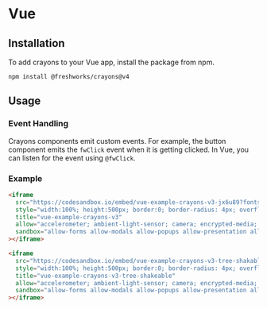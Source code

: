 # Vue

## Installation

To add crayons to your Vue app, install the package from npm.

`npm install @freshworks/crayons@v4`

## Usage

### Event Handling

Crayons components emit custom events. For example, the button component emits the `fwClick` event when it is getting clicked. In Vue, you can listen for the event using `@fwClick`.

### Example

```html live Lazy Load
<iframe
  src="https://codesandbox.io/embed/vue-example-crayons-v3-jx6u89?fontsize=14&hidenavigation=1&theme=dark"
  style="width:100%; height:500px; border:0; border-radius: 4px; overflow:hidden;"
  title="vue-example-crayons-v3"
  allow="accelerometer; ambient-light-sensor; camera; encrypted-media; geolocation; gyroscope; hid; microphone; midi; payment; usb; vr; xr-spatial-tracking"
  sandbox="allow-forms allow-modals allow-popups allow-presentation allow-same-origin allow-scripts"
></iframe>
```

```html live Tree Shakeable
<iframe
  src="https://codesandbox.io/embed/vue-example-crayons-v3-tree-shakable-b6t3t0?fontsize=14&hidenavigation=1&theme=dark"
  style="width:100%; height:500px; border:0; border-radius: 4px; overflow:hidden;"
  title="vue-example-crayons-v3-tree-shakeable"
  allow="accelerometer; ambient-light-sensor; camera; encrypted-media; geolocation; gyroscope; hid; microphone; midi; payment; usb; vr; xr-spatial-tracking"
  sandbox="allow-forms allow-modals allow-popups allow-presentation allow-same-origin allow-scripts"
></iframe>
```
